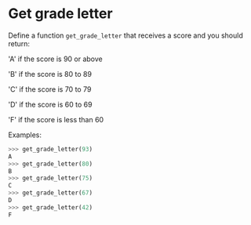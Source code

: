 # Get grade letter

Define a function `get_grade_letter` that receives a score and you should return:

'A' if the score is 90 or above

'B' if the score is 80 to 89

'C' if the score is 70 to 79

'D' if the score is 60 to 69

'F' if the score is less than 60


Examples:

```python
>>> get_grade_letter(93)
A
>>> get_grade_letter(80)
B
>>> get_grade_letter(75)
C
>>> get_grade_letter(67)
D
>>> get_grade_letter(42)
F
```
